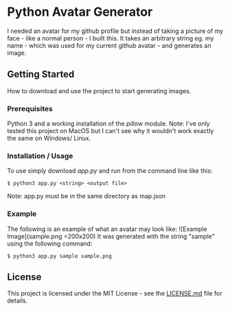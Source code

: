 # Python Avatar Generator
I needed an avatar for my github profile but instead of taking a picture of my face - like a normal person - I built this. It takes an arbitrary string eg. my name - which was used for my current github avatar - and generates an image.

## Getting Started
How to download and use the project to start generating images.

### Prerequisites
Python 3 and a working installation of the *pillow* module. Note: I've only tested this project on MacOS but I can't see why it wouldn't work exactly the same on Windows/ Linux.

### Installation / Usage
To use simply download *app.py* and run from the command line like this:
```
$ python3 app.py <string> <output file> 
```
Note: app.py must be in the same directory as map.json

### Example
The following is an example of what an avatar may look like:
![Example Image](sample.png =200x200)
It was generated with the string "sample" using the following command:
```
$ python3 app.py sample sample.png
```

## License
This project is licensed under the MIT License - see the [LICENSE.md](LICENSE.md) file for details.
